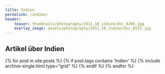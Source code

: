 ```yaml
---
title: Indien
permalink: /indien/
header:
    teaser: thumbnails/photography/2011_10_indien/dsc_8266.jpg
    overlay_image: assets/photography/2011_10_indien/dsc_8533.jpg
---
```



## Artikel über Indien
<div>
{% for post in site.posts %}
  {% if post.tags contains 'Indien' %}
    {% include archive-single.html type="grid" %}
  {% endif %}
{% endfor %}
</div>
